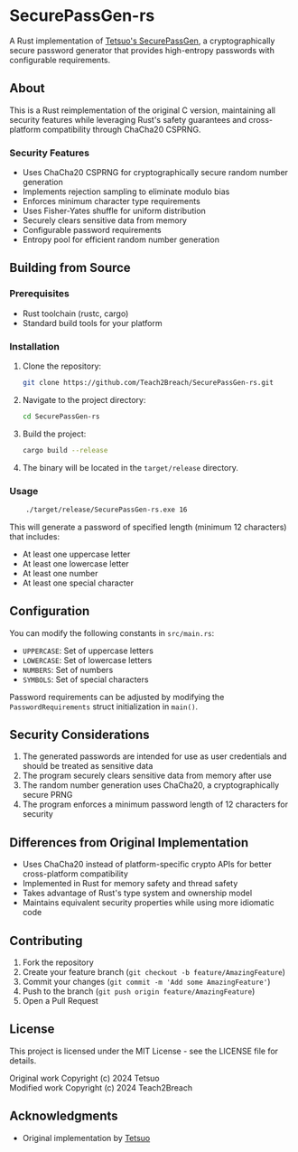 # SecurePassGen-rs

A Rust implementation of [Tetsuo's SecurePassGen](https://github.com/7etsuo/SecurePassGen), a cryptographically secure password generator that provides high-entropy passwords with configurable requirements.

## About

This is a Rust reimplementation of the original C version, maintaining all security features while leveraging Rust's safety guarantees and cross-platform compatibility through ChaCha20 CSPRNG.

### Security Features

* Uses ChaCha20 CSPRNG for cryptographically secure random number generation
* Implements rejection sampling to eliminate modulo bias
* Enforces minimum character type requirements
* Uses Fisher-Yates shuffle for uniform distribution
* Securely clears sensitive data from memory
* Configurable password requirements
* Entropy pool for efficient random number generation

## Building from Source

### Prerequisites

* Rust toolchain (rustc, cargo)
* Standard build tools for your platform

### Installation

1. Clone the repository:

    ```bash
    git clone https://github.com/Teach2Breach/SecurePassGen-rs.git
    ```

2. Navigate to the project directory:

    ```bash
    cd SecurePassGen-rs
    ```

3. Build the project:

    ```bash
    cargo build --release
    ```

4. The binary will be located in the `target/release` directory.

### Usage

```bash
    ./target/release/SecurePassGen-rs.exe 16
```

This will generate a password of specified length (minimum 12 characters) that includes:
* At least one uppercase letter
* At least one lowercase letter
* At least one number
* At least one special character

## Configuration

You can modify the following constants in `src/main.rs`:

* `UPPERCASE`: Set of uppercase letters
* `LOWERCASE`: Set of lowercase letters
* `NUMBERS`: Set of numbers
* `SYMBOLS`: Set of special characters


Password requirements can be adjusted by modifying the `PasswordRequirements` struct initialization in `main()`.

## Security Considerations

1. The generated passwords are intended for use as user credentials and should be treated as sensitive data
2. The program securely clears sensitive data from memory after use
3. The random number generation uses ChaCha20, a cryptographically secure PRNG
4. The program enforces a minimum password length of 12 characters for security

## Differences from Original Implementation

* Uses ChaCha20 instead of platform-specific crypto APIs for better cross-platform compatibility
* Implemented in Rust for memory safety and thread safety
* Takes advantage of Rust's type system and ownership model
* Maintains equivalent security properties while using more idiomatic code

## Contributing

1. Fork the repository
2. Create your feature branch (`git checkout -b feature/AmazingFeature`)
3. Commit your changes (`git commit -m 'Add some AmazingFeature'`)
4. Push to the branch (`git push origin feature/AmazingFeature`)
5. Open a Pull Request

## License

This project is licensed under the MIT License - see the LICENSE file for details.

Original work Copyright (c) 2024 Tetsuo<BR>
Modified work Copyright (c) 2024 Teach2Breach

## Acknowledgments

* Original implementation by [Tetsuo](https://github.com/7etsuo/SecurePassGen)
